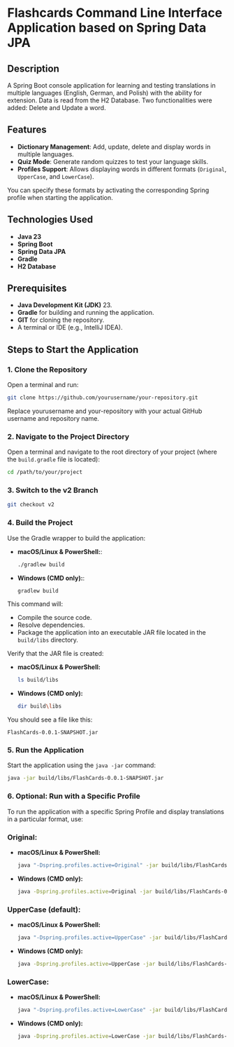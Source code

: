 
# Flashcards Command Line Interface Application based on Spring Data JPA

## Description
A Spring Boot console application for learning and testing translations in multiple languages (English, German, and Polish) with the ability for extension. Data is read from the H2 Database. Two functionalities were added: Delete and Update a word.

## Features
- **Dictionary Management**: Add, update, delete and display words in multiple languages.
- **Quiz Mode**: Generate random quizzes to test your language skills.
- **Profiles Support**: Allows displaying words in different formats (`Original`, `UpperCase`, and `LowerCase`).

You can specify these formats by activating the corresponding Spring profile when starting the application.

## Technologies Used
- **Java 23**
- **Spring Boot**
- **Spring Data JPA**
- **Gradle**
- **H2 Database**


## Prerequisites
- **Java Development Kit (JDK)** 23.
- **Gradle** for building and running the application.
- **GIT** for cloning the repository.
- A terminal or IDE (e.g., IntelliJ IDEA).

## Steps to Start the Application

### 1. Clone the Repository
Open a terminal and run:

```bash
git clone https://github.com/yourusername/your-repository.git
```
Replace yourusername and your-repository with your actual GitHub username and repository name.

### 2. Navigate to the Project Directory
Open a terminal and navigate to the root directory of your project (where the `build.gradle` file is located):

```bash
cd /path/to/your/project
```

### 3. Switch to the v2 Branch

```bash
git checkout v2
```


### 4. Build the Project
Use the Gradle wrapper to build the application:

- **macOS/Linux & PowerShell:**:
  ```bash
  ./gradlew build
  ```
- **Windows (CMD only):**:
  ```bash
  gradlew build
  ```

This command will:
- Compile the source code.
- Resolve dependencies.
- Package the application into an executable JAR file located in the `build/libs` directory.

Verify that the JAR file is created:

- **macOS/Linux & PowerShell:**
  ```bash
  ls build/libs
  ```
- **Windows (CMD only):**
  ```bash
  dir build\libs
  ```

You should see a file like this:

```
FlashCards-0.0.1-SNAPSHOT.jar
```
### 5. Run the Application
Start the application using the `java -jar` command:

  ```bash
  java -jar build/libs/FlashCards-0.0.1-SNAPSHOT.jar
  ```


### 6. Optional: Run with a Specific Profile
To run the application with a specific Spring Profile and display translations in a particular format, use:

### **Original**:

- **macOS/Linux & PowerShell:**
  ```bash
  java "-Dspring.profiles.active=Original" -jar build/libs/FlashCards-0.0.1-SNAPSHOT.jar
  ```
- **Windows (CMD only):**
  ```bash
  java -Dspring.profiles.active=Original -jar build/libs/FlashCards-0.0.1-SNAPSHOT.jar
  ```

### **UpperCase  (default)**:
- **macOS/Linux & PowerShell:**
  ```bash
  java "-Dspring.profiles.active=UpperCase" -jar build/libs/FlashCards-0.0.1-SNAPSHOT.jar
  ```
- **Windows (CMD only):**
  ```bash
  java -Dspring.profiles.active=UpperCase -jar build/libs/FlashCards-0.0.1-SNAPSHOT.jar
  ```
###  **LowerCase**:
- **macOS/Linux & PowerShell:**
  ```bash
  java "-Dspring.profiles.active=LowerCase" -jar build/libs/FlashCards-0.0.1-SNAPSHOT.jar
  ```
- **Windows (CMD only):**
  ```bash
  java -Dspring.profiles.active=LowerCase -jar build/libs/FlashCards-0.0.1-SNAPSHOT.jar
  ```